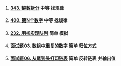 1.  #### [343. 整数拆分](https://leetcode-cn.com/problems/integer-break/) 中等 找规律

2.  #### [400. 第N个数字](https://leetcode-cn.com/problems/nth-digit/) 中等 找规律

3.  #### [232. 用栈实现队列](https://leetcode-cn.com/problems/implement-queue-using-stacks/) 简单 模拟

4.  #### [面试题03. 数组中重复的数字](https://leetcode-cn.com/problems/shu-zu-zhong-zhong-fu-de-shu-zi-lcof/) 简单 归位方式

5.  #### [面试题06. 从尾到头打印链表](https://leetcode-cn.com/problems/cong-wei-dao-tou-da-yin-lian-biao-lcof/) 简单 反转链表 并输出值

